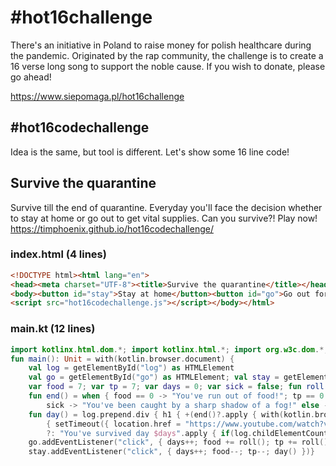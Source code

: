 # #hot16challenge
There's an initiative in Poland to raise money for polish healthcare during the pandemic. Originated by the rap community, the challenge is to create a 16 verse long song to support the noble cause. If you wish to donate, please go ahead!

https://www.siepomaga.pl/hot16challenge

## #hot16codechallenge
Idea is the same, but tool is different. Let's show some 16 line code!

## Survive the quarantine
Survive till the end of quarantine.
Everyday you'll face the decision whether to stay at home or go out to get vital supplies. Can you survive?! Play now! https://timphoenix.github.io/hot16codechallenge/

### index.html (4 lines)
```html
<!DOCTYPE html><html lang="en">
<head><meta charset="UTF-8"><title>Survive the quarantine</title></head>
<body><button id="stay">Stay at home</button><button id="go">Go out for supplies</button><div id="log"/>
<script src="hot16codechallenge.js"></script></body></html>
```
### main.kt (12 lines)
```kotlin
import kotlinx.html.dom.*; import kotlinx.html.*; import org.w3c.dom.*; import kotlin.random.*
fun main(): Unit = with(kotlin.browser.document) {
    val log = getElementById("log") as HTMLElement
    val go = getElementById("go") as HTMLElement; val stay = getElementById("stay") as HTMLElement;
    var food = 7; var tp = 7; var days = 0; var sick = false; fun roll() = Random.nextInt(3,7);
    fun end() = when { food == 0 -> "You've run out of food!"; tp == 0 -> "You've run out of a toilet paper!";
        sick -> "You've been caught by a sharp shadow of a fog!" else -> null};
    fun day() = log.prepend.div { h1 { +(end()?.apply { with(kotlin.browser.window)
        { setTimeout({ location.href = "https://www.youtube.com/watch?v=2c4hnA8jXwo" },2500)}; go.remove(); stay.remove()}
        ?: "You've survived day $days".apply { if(log.childElementCount > 12) log.lastChild?.let { log.removeChild(it) } })}}
    go.addEventListener("click", { days++; food += roll(); tp += roll(); sick = Random.nextDouble(.0,100.0) < 2.7; day() })
    stay.addEventListener("click", { days++; food--; tp--; day() })}
```